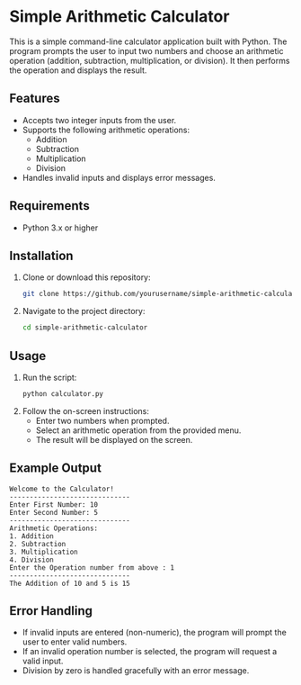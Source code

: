 # Simple Arithmetic Calculator

This is a simple command-line calculator application built with Python. The program prompts the user to input two numbers and choose an arithmetic operation (addition, subtraction, multiplication, or division). It then performs the operation and displays the result.

## Features

- Accepts two integer inputs from the user.
- Supports the following arithmetic operations:
  - Addition
  - Subtraction
  - Multiplication
  - Division
- Handles invalid inputs and displays error messages.

## Requirements

- Python 3.x or higher

## Installation

1. Clone or download this repository:
   ```bash
   git clone https://github.com/yourusername/simple-arithmetic-calculator.git
   ```
2. Navigate to the project directory:
   ```bash
   cd simple-arithmetic-calculator
   ```

## Usage

1. Run the script:
   ```bash
   python calculator.py
   ```
2. Follow the on-screen instructions:
   - Enter two numbers when prompted.
   - Select an arithmetic operation from the provided menu.
   - The result will be displayed on the screen.

## Example Output

```
Welcome to the Calculator!
------------------------------
Enter First Number: 10
Enter Second Number: 5
------------------------------
Arithmetic Operations:
1. Addition
2. Subtraction
3. Multiplication
4. Division
Enter the Operation number from above : 1
------------------------------
The Addition of 10 and 5 is 15
```

## Error Handling

- If invalid inputs are entered (non-numeric), the program will prompt the user to enter valid numbers.
- If an invalid operation number is selected, the program will request a valid input.
- Division by zero is handled gracefully with an error message.
